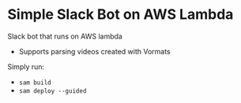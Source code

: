 # Simple Slack Bot on AWS Lambda

Slack bot that runs on AWS lambda

* Supports parsing videos created with Vormats

Simply run:
* `sam build`
* `sam deploy --guided`
